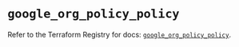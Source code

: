 # `google_org_policy_policy`

Refer to the Terraform Registry for docs: [`google_org_policy_policy`](https://registry.terraform.io/providers/hashicorp/google/6.48.0/docs/resources/org_policy_policy).
